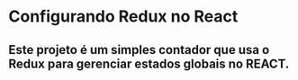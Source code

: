 # Configurando Redux no React

## Este projeto é um simples contador que usa o Redux para gerenciar estados globais no REACT.